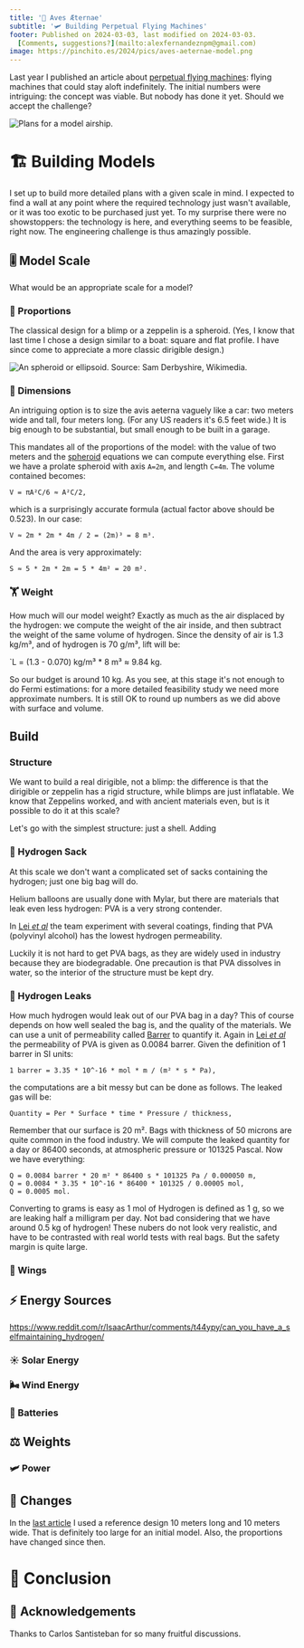 ```yaml
---
title: '🪽 Aves Æternae'
subtitle: '🛩️ Building Perpetual Flying Machines'
footer: Published on 2024-03-03, last modified on 2024-03-03.
  [Comments, suggestions?](mailto:alexfernandeznpm@gmail.com)
image: https://pinchito.es/2024/pics/aves-aeternae-model.png
---
```


Last year I published an article about [perpetual flying machines](https://pinchito.es/2023/avis-aeterna):
flying machines that could stay aloft indefinitely.
The initial numbers were intriguing: the concept was viable.
But nobody has done it yet.
Should we accept the challenge?

![Plans for a model airship.](pics/aves-aeternae-model.png "Three views of an airship. Source: the author.")

# 🏗️ Building Models

I set up to build more detailed plans with a given scale in mind.
I expected to find a wall at any point where the required technology just wasn't available,
or it was too exotic to be purchased just yet.
To my surprise there were no showstoppers:
the technology is here,
and everything seems to be feasible, right now.
The engineering challenge is thus amazingly possible.

## 🎚️ Model Scale

What would be an appropriate scale for a model?

### 🏉 Proportions

The classical design for a blimp or a zeppelin is a spheroid.
(Yes, I know that last time I chose a design similar to a boat:
square and flat profile.
I have since come to appreciate a more classic dirigible design.)

![An spheroid or ellipsoid. Source: [Sam Derbyshire, Wikimedia](https://en.wikipedia.org/wiki/File:Ellipsoid_Quadric.png).](pics/aves-ellipsoid.png "3D rendering of an ellipsoid, a stretched sphere or the shape of a rugby ball.")

### 📏 Dimensions

An intriguing option is to size the avis aeterna vaguely like a car:
two meters wide and tall, four meters long.
(For any US readers it's 6.5 feet wide.)
It is big enough to be substantial,
but small enough to be built in a garage.

This mandates all of the proportions of the model:
with the value of two meters and the [spheroid](https://en.wikipedia.org/wiki/Spheroid)
equations we can compute everything else.
First we have a prolate spheroid with axis `A=2m`,
and length `C=4m`.
The volume contained becomes:

`V = πA²C/6 ≈ A²C/2,`

which is a surprisingly accurate formula
(actual factor above should be 0.523).
In our case:

`V ≈ 2m * 2m * 4m / 2 = (2m)³ = 8 m³.`

And the area is very approximately:

`S ≈ 5 * 2m * 2m = 5 * 4m² = 20 m².`

### 🏋️ Weight

How much will our model weight?
Exactly as much as the air displaced by the hydrogen:
we compute the weight of the air inside,
and then subtract the weight of the same volume of hydrogen.
Since the density of air is 1.3 kg/m³,
and of hydrogen is 70 g/m³, lift will be:

`L = (1.3 - 0.070) kg/m³ * 8 m³ ≈ 9.84 kg.

So our budget is around 10 kg.
As you see, at this stage it's not enough to do Fermi estimations:
for a more detailed feasibility study we need more approximate numbers.
It is still OK to round up numbers as we did above with surface and volume.

## Build

### Structure

We want to build a real dirigible, not a blimp:
the difference is that the dirigible or zeppelin has a rigid structure,
while blimps are just inflatable.
We know that Zeppelins worked,
and with ancient materials even,
but is it possible to do it at this scale?

Let's go with the simplest structure:
just a shell.
Adding 

### 🎈 Hydrogen Sack

At this scale we don't want a complicated set of sacks containing the hydrogen;
just one big bag will do.

Helium balloons are usually done with Mylar,
but there are materials that leak even less hydrogen:
PVA is a very strong contender.

In [Lei _et al_](https://rest.neptune-prod.its.unimelb.edu.au/server/api/core/bitstreams/9a2af3f4-a7c8-467a-ba32-ade91ba45822/content)
the team experiment with several coatings,
finding that PVA (polyvinyl alcohol) has the lowest hydrogen permeability.

Luckily it is not hard to get PVA bags,
as they are widely used in industry because they are biodegradable.
One precaution is that PVA dissolves in water,
so the interior of the structure must be kept dry.

### 💨 Hydrogen Leaks

How much hydrogen would leak out of our PVA bag in a day?
This of course depends on how well sealed the bag is,
and the quality of the materials.
We can use a unit of permeability called
[Barrer](https://en.wikipedia.org/wiki/Barrer) to quantify it.
Again in
[Lei _et al_](https://rest.neptune-prod.its.unimelb.edu.au/server/api/core/bitstreams/9a2af3f4-a7c8-467a-ba32-ade91ba45822/content)
the permeability of PVA is given as 0.0084 barrer.
Given the definition of 1 barrer in SI units:

`1 barrer = 3.35 * 10^-16 * mol * m / (m² * s * Pa),`

the computations are a bit messy but can be done as follows.
The leaked gas will be:

`Quantity = Per * Surface * time * Pressure / thickness,`

Remember that our surface is 20 m².
Bags with thickness of 50 microns are quite common in the food industry.
We will compute the leaked quantity for a day or 86400 seconds,
at atmospheric pressure or 101325 Pascal.
Now we have everything:

```
Q = 0.0084 barrer * 20 m² * 86400 s * 101325 Pa / 0.000050 m,
Q = 0.0084 * 3.35 * 10^-16 * 86400 * 101325 / 0.00005 mol,
Q = 0.0005 mol.
```

Converting to grams is easy as 1 mol of Hydrogen is defined as 1 g,
so we are leaking half a milligram per day.
Not bad considering that we have around 0.5 kg of hydrogen!
These nubers do not look very realistic,
and have to be contrasted with real world tests with real bags.
But the safety margin is quite large.

### 🪽 Wings

## ⚡ Energy Sources

https://www.reddit.com/r/IsaacArthur/comments/t44ypy/can_you_have_a_selfmaintaining_hydrogen/

### ☀️ Solar Energy

### 🌬️ Wind Energy

### 🔋 Batteries


## ⚖️ Weights



### 🛩️ Power

## 🔮 Changes

In the [last article](https://pinchito.es/2023/avis-aeterna)
I used a reference design 10 meters long and 10 meters wide.
That is definitely too large for an initial model.
Also, the proportions have changed since then.


# 🤔 Conclusion


## 🙏 Acknowledgements

Thanks to Carlos Santisteban for so many fruitful discussions.

